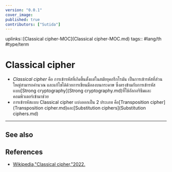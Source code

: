 ```yaml
---
version: "0.0.1"
cover_image:
published: true
contributors: ["Sutida"]
---
```

uplinks::[Classical cipher-MOC](Classical cipher-MOC.md)
tags:: #lang/th #type/term 

# Classical cipher
- *Classical cipher* คือ การเข้ารหัสที่เกิดขึ้นตั้งเเต่ในสมัยยุคกรีกโรมัน เป็นการเข้ารหัสที่ส่วนใหญ่สามารถคำนวณ และแก้ไขได้ด้วยการเขียนมือลงบนกระดาษ ซึ่งตรงข้ามกับการเข้ารหัสเเบบ[Strong cryptography](Strong cryptography.md)ที่ใช้อัลกอริธึมและคอมพิวเตอร์เข้ามาช่วย 
- การเข้ารหัสเเบบ Classical cipher เเบ่งออกเป็น 2 ประเภท คือ[Transposition cipher](Transposition cipher.md)และ[Substitution ciphers](Substitution ciphers.md)

---
## See also
## References
- [Wikipedia,"Classical cipher,"2022.](https://en.wikipedia.org/wiki/Classical_cipher)
